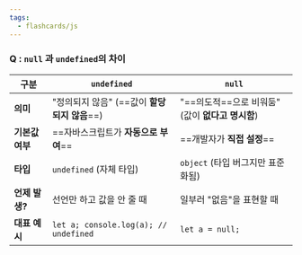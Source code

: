 ```yaml
---
tags:
  - flashcards/js
---
```

### Q : `null` 과 `undefined`의 차이 

| 구분         | `undefined`                           | `null`                           |
| ---------- | ------------------------------------- | -------------------------------- |
| **의미**     | "정의되지 않음" (==값이 **할당되지 않음**==)        | "==의도적==으로 비워둠" (값이 **없다고 명시함**) |
| **기본값 여부** | ==자바스크립트가 **자동으로 부여**==               | ==개발자가 **직접 설정**==               |
| **타입**     | `undefined` (자체 타입)                   | `object` (타입 버그지만 표준화됨)          |
| **언제 발생?** | 선언만 하고 값을 안 줄 때                       | 일부러 "없음"을 표현할 때                  |
| **대표 예시**  | `let a; console.log(a); // undefined` | `let a = null;`                  |
<!--SR:!2025-07-15,8,250!2025-07-14,7,250!2025-07-08,1,250!2000-01-01,1,250-->
